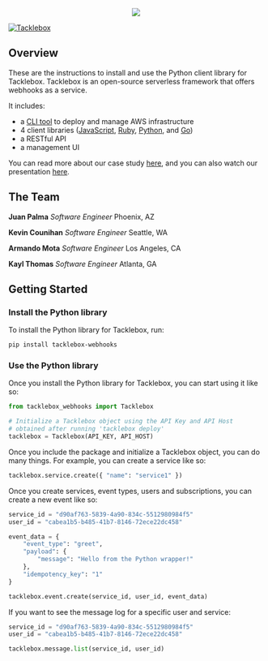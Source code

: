<p align="center">
  <img src="https://i.imgur.com/s9Gvwsg.png">
</p>

[![Tacklebox](https://img.shields.io/badge/tacklebox-case%20study-blue)](https://tacklebox-webhooks.github.io)

## Overview

These are the instructions to install and use the Python client library for Tacklebox.
Tacklebox is an open-source serverless framework that offers webhooks as a service.

It includes:
- a [CLI tool](https://github.com/tacklebox-webhooks/cli) to deploy and manage AWS infrastructure
- 4 client libraries ([JavaScript](https://github.com/tacklebox-webhooks/javascript),
    [Ruby](https://github.com/tacklebox-webhooks/ruby),
    [Python](https://github.com/tacklebox-webhooks/python),
    and [Go](https://github.com/tacklebox-webhooks/golang))
- a RESTful API
- a management UI

You can read more about our case study [here](https://tacklebox-webhooks.github.io),
and you can also watch our presentation [here](https://www.youtube.com/watch?v=QEFFlWNNwk8&t=1s).

## The Team

**Juan Palma** *Software Engineer* Phoenix, AZ

**Kevin Counihan** *Software Engineer* Seattle, WA

**Armando Mota** *Software Engineer* Los Angeles, CA

**Kayl Thomas** *Software Engineer* Atlanta, GA

## Getting Started

### Install the Python library

To install the Python library for Tacklebox, run:

```bash
pip install tacklebox-webhooks
```

### Use the Python library

Once you install the Python library for Tacklebox, you can start using it like so:

```python
from tacklebox_webhooks import Tacklebox

# Initialize a Tacklebox object using the API Key and API Host
# obtained after running 'tacklebox deploy'
tacklebox = Tacklebox(API_KEY, API_HOST)
```

Once you include the package and initialize a Tacklebox object, you can do
many things. For example, you can create a service like so:

```python
tacklebox.service.create({ "name": "service1" })
```

Once you create services, event types, users and subscriptions,
you can create a new event like so:

```python
service_id = "d90af763-5839-4a90-834c-5512980984f5"
user_id = "cabea1b5-b485-41b7-8146-72ece22dc458"

event_data = {
    "event_type": "greet",
    "payload": {
        "message": "Hello from the Python wrapper!"
    },
    "idempotency_key": "1"
}

tacklebox.event.create(service_id, user_id, event_data)
```

If you want to see the message log for a specific user and service:

```python
service_id = "d90af763-5839-4a90-834c-5512980984f5"
user_id = "cabea1b5-b485-41b7-8146-72ece22dc458"

tacklebox.message.list(service_id, user_id)
```
